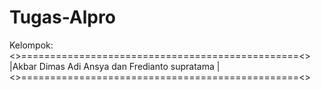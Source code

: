 # Tugas-Alpro
Kelompok:
<>================================================<>
 |Akbar Dimas Adi Ansya dan Fredianto supratama  |
<>================================================<>